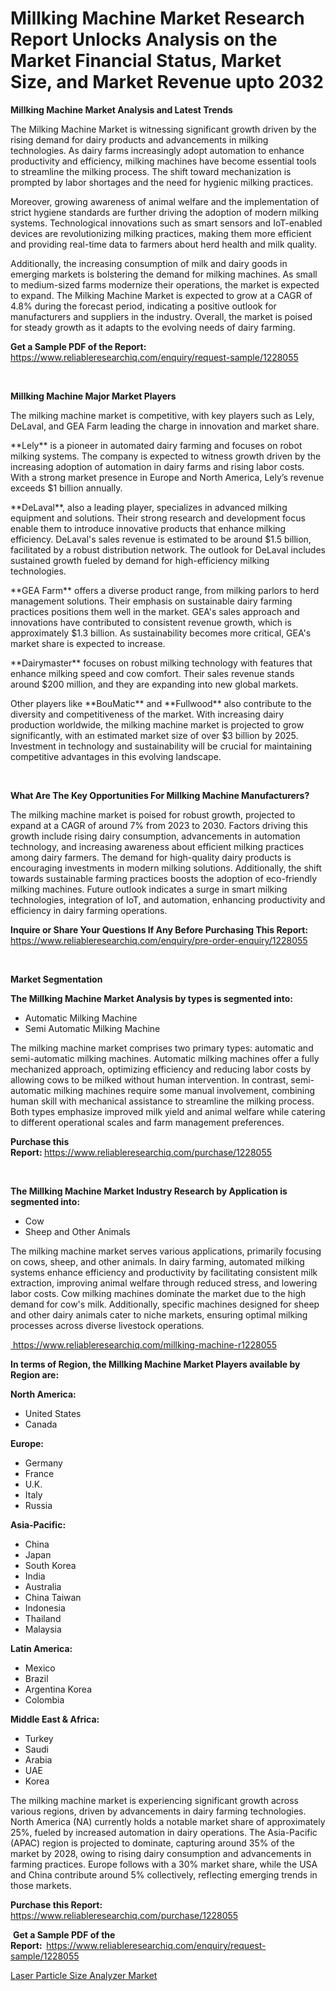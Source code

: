 <p><h1>Millking Machine Market Research Report Unlocks Analysis on the Market Financial Status, Market Size, and Market Revenue upto 2032</h1></p><p><strong>Millking Machine Market Analysis and Latest Trends</strong></p>
<p><p>The Milking Machine Market is witnessing significant growth driven by the rising demand for dairy products and advancements in milking technologies. As dairy farms increasingly adopt automation to enhance productivity and efficiency, milking machines have become essential tools to streamline the milking process. The shift toward mechanization is prompted by labor shortages and the need for hygienic milking practices.</p><p>Moreover, growing awareness of animal welfare and the implementation of strict hygiene standards are further driving the adoption of modern milking systems. Technological innovations such as smart sensors and IoT-enabled devices are revolutionizing milking practices, making them more efficient and providing real-time data to farmers about herd health and milk quality.</p><p>Additionally, the increasing consumption of milk and dairy goods in emerging markets is bolstering the demand for milking machines. As small to medium-sized farms modernize their operations, the market is expected to expand. The Milking Machine Market is expected to grow at a CAGR of 4.8% during the forecast period, indicating a positive outlook for manufacturers and suppliers in the industry. Overall, the market is poised for steady growth as it adapts to the evolving needs of dairy farming.</p></p>
<p><strong>Get a Sample PDF of the Report:&nbsp;</strong> <a href="https://www.reliableresearchiq.com/enquiry/request-sample/1228055?utm_campaign=1870&utm_medium=2&utm_source=Github&utm_content=ia&utm_term=18022025&utm_id=millking-machine">https://www.reliableresearchiq.com/enquiry/request-sample/1228055</a></p>
<p>&nbsp;</p>
<p><strong>Millking Machine Major Market Players</strong></p>
<p><p>The milking machine market is competitive, with key players such as Lely, DeLaval, and GEA Farm leading the charge in innovation and market share. </p><p>**Lely** is a pioneer in automated dairy farming and focuses on robot milking systems. The company is expected to witness growth driven by the increasing adoption of automation in dairy farms and rising labor costs. With a strong market presence in Europe and North America, Lely’s revenue exceeds $1 billion annually.</p><p>**DeLaval**, also a leading player, specializes in advanced milking equipment and solutions. Their strong research and development focus enable them to introduce innovative products that enhance milking efficiency. DeLaval's sales revenue is estimated to be around $1.5 billion, facilitated by a robust distribution network. The outlook for DeLaval includes sustained growth fueled by demand for high-efficiency milking technologies.</p><p>**GEA Farm** offers a diverse product range, from milking parlors to herd management solutions. Their emphasis on sustainable dairy farming practices positions them well in the market. GEA's sales approach and innovations have contributed to consistent revenue growth, which is approximately $1.3 billion. As sustainability becomes more critical, GEA's market share is expected to increase.</p><p>**Dairymaster** focuses on robust milking technology with features that enhance milking speed and cow comfort. Their sales revenue stands around $200 million, and they are expanding into new global markets.</p><p>Other players like **BouMatic** and **Fullwood** also contribute to the diversity and competitiveness of the market. With increasing dairy production worldwide, the milking machine market is projected to grow significantly, with an estimated market size of over $3 billion by 2025. Investment in technology and sustainability will be crucial for maintaining competitive advantages in this evolving landscape.</p></p>
<p>&nbsp;</p>
<p><strong>What Are The Key Opportunities For Millking Machine Manufacturers?</strong></p>
<p><p>The milking machine market is poised for robust growth, projected to expand at a CAGR of around 7% from 2023 to 2030. Factors driving this growth include rising dairy consumption, advancements in automation technology, and increasing awareness about efficient milking practices among dairy farmers. The demand for high-quality dairy products is encouraging investments in modern milking solutions. Additionally, the shift towards sustainable farming practices boosts the adoption of eco-friendly milking machines. Future outlook indicates a surge in smart milking technologies, integration of IoT, and automation, enhancing productivity and efficiency in dairy farming operations.</p></p>
<p><strong>Inquire or Share Your Questions If Any Before Purchasing This Report:</strong> <a href="https://www.reliableresearchiq.com/enquiry/pre-order-enquiry/1228055?utm_campaign=1870&utm_medium=2&utm_source=Github&utm_content=ia&utm_term=18022025&utm_id=millking-machine">https://www.reliableresearchiq.com/enquiry/pre-order-enquiry/1228055</a></p>
<p>&nbsp;</p>
<p><strong>Market Segmentation</strong></p>
<p><strong>The Millking Machine Market Analysis by types is segmented into:</strong></p>
<p><ul><li>Automatic Milking Machine</li><li>Semi Automatic Milking Machine</li></ul></p>
<p><p>The milking machine market comprises two primary types: automatic and semi-automatic milking machines. Automatic milking machines offer a fully mechanized approach, optimizing efficiency and reducing labor costs by allowing cows to be milked without human intervention. In contrast, semi-automatic milking machines require some manual involvement, combining human skill with mechanical assistance to streamline the milking process. Both types emphasize improved milk yield and animal welfare while catering to different operational scales and farm management preferences.</p></p>
<p><strong>Purchase this Report:&nbsp;</strong><a href="https://www.reliableresearchiq.com/purchase/1228055?utm_campaign=1870&utm_medium=2&utm_source=Github&utm_content=ia&utm_term=18022025&utm_id=millking-machine">https://www.reliableresearchiq.com/purchase/1228055</a></p>
<p>&nbsp;</p>
<p><strong>The Millking Machine Market Industry Research by Application is segmented into:</strong></p>
<p><ul><li>Cow</li><li>Sheep and Other Animals</li></ul></p>
<p><p>The milking machine market serves various applications, primarily focusing on cows, sheep, and other animals. In dairy farming, automated milking systems enhance efficiency and productivity by facilitating consistent milk extraction, improving animal welfare through reduced stress, and lowering labor costs. Cow milking machines dominate the market due to the high demand for cow's milk. Additionally, specific machines designed for sheep and other dairy animals cater to niche markets, ensuring optimal milking processes across diverse livestock operations.</p></p>
<p><a href="https://www.reliableresearchiq.com/millking-machine-r1228055?utm_campaign=1870&utm_medium=2&utm_source=Github&utm_content=ia&utm_term=18022025&utm_id=millking-machine">&nbsp;https://www.reliableresearchiq.com/millking-machine-r1228055</a></p>
<p><strong>In terms of Region, the Millking Machine Market Players available by Region are:</strong></p>
<p>
    <p> <strong> North America: </strong>
        <ul>
            <li>United States</li>
            <li>Canada</li>
        </ul>
        </p> 
    <p> <strong> Europe: </strong>
        <ul>
            <li>Germany</li>
            <li>France</li>
            <li>U.K.</li>
            <li>Italy</li>
            <li>Russia</li>
        </ul>
        </p> 
    <p> <strong> Asia-Pacific: </strong>
        <ul>
            <li>China</li>
            <li>Japan</li>
            <li>South Korea</li>
            <li>India</li>
            <li>Australia</li>
            <li>China Taiwan</li>
            <li>Indonesia</li>
            <li>Thailand</li>
            <li>Malaysia</li>
        </ul>
        </p> 
    <p> <strong> Latin America: </strong>
        <ul>
            <li>Mexico</li>
            <li>Brazil</li>
            <li>Argentina Korea</li>
            <li>Colombia</li>
        </ul>
        </p> 
    <p> <strong> Middle East & Africa: </strong>
        <ul>
            <li>Turkey</li>
            <li>Saudi</li>
            <li>Arabia</li>
            <li>UAE</li>
            <li>Korea</li>
        </ul>
    </p>
    </p>
<p><p>The milking machine market is experiencing significant growth across various regions, driven by advancements in dairy farming technologies. North America (NA) currently holds a notable market share of approximately 25%, fueled by increased automation in dairy operations. The Asia-Pacific (APAC) region is projected to dominate, capturing around 35% of the market by 2028, owing to rising dairy consumption and advancements in farming practices. Europe follows with a 30% market share, while the USA and China contribute around 5% collectively, reflecting emerging trends in those markets.</p></p>
<p><strong>Purchase this Report: </strong><a href="https://www.reliableresearchiq.com/purchase/1228055?utm_campaign=1870&utm_medium=2&utm_source=Github&utm_content=ia&utm_term=18022025&utm_id=millking-machine">https://www.reliableresearchiq.com/purchase/1228055</a></p>
<p>&nbsp;<strong>Get a Sample PDF of the Report:&nbsp;&nbsp;</strong><a href="https://www.reliableresearchiq.com/enquiry/request-sample/1228055?utm_campaign=1870&utm_medium=2&utm_source=Github&utm_content=ia&utm_term=18022025&utm_id=millking-machine">https://www.reliableresearchiq.com/enquiry/request-sample/1228055</a></p>
<p><strong></strong></p>
<p><p><a href="https://github.com/unkelummaru8/Market-Research-Report-List-1/blob/main/laser-particle-size-analyzer-market.md?utm_campaign=1870&utm_medium=2&utm_source=Github&utm_content=ia&utm_term=18022025&utm_id=millking-machine">Laser Particle Size Analyzer Market</a></p></p>
